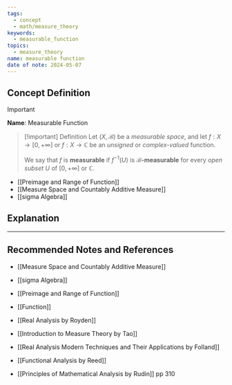 ```yaml
---
tags:
  - concept
  - math/measure_theory
keywords:
  - measurable_function
topics:
  - measure_theory
name: measurable function
date of note: 2024-05-07
---
```


## Concept Definition

>[!important]
>**Name**:  Measurable Function


>[!important] Definition
>Let $(X, \mathscr{B})$ be a *measurable space*, and let $f : X \rightarrow [0, +\infty]$ or $f: X \rightarrow \mathbb{C}$ be an *unsigned* or *complex-valued* function. 
>
>We say that $f$ is **measurable** if $f^{-1}(U)$ is **$\mathscr{B}$-measurable** for every *open subset* $U$ of $[0, +\infty]$ or $\mathbb{C}$.


- [[Preimage and Range of Function]]
- [[Measure Space and Countably Additive Measure]]
- [[sigma Algebra]]



## Explanation






-----------
##  Recommended Notes and References


- [[Measure Space and Countably Additive Measure]]
- [[sigma Algebra]]
- [[Preimage and Range of Function]]
- [[Function]]

- [[Real Analysis by Royden]]
- [[Introduction to Measure Theory by Tao]]
- [[Real Analysis Modern Techniques and Their Applications by Folland]]
- [[Functional Analysis by Reed]]
- [[Principles of Mathematical Analysis by Rudin]] pp 310
